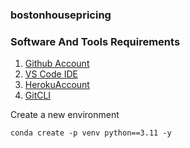 ### bostonhousepricing

### Software And Tools Requirements

1. [Github Account](https://github.com)
2. [VS Code IDE](https://code.visualstudio.com/)
3. [HerokuAccount](https://heroku.com)
4. [GitCLI](https://git-scm.com/downloads)

Create a new environment

````
conda create -p venv python==3.11 -y
````
